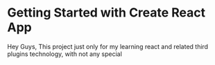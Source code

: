 # Getting Started with Create React App
Hey Guys, This project just only for my learning react and related third plugins technology, with not any special